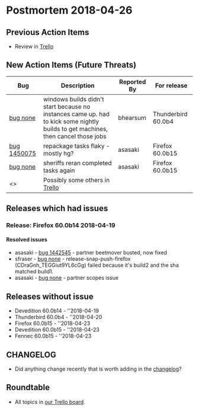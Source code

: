 # Postmortem 2018-04-26

## Previous Action Items

* Review in [Trello](https://trello.com/b/aLnCtUjm/releaseduty)

## New Action Items (Future Threats)

| Bug                                                           | Description                | Reported By         | For release |
| ------------------------------------------------------------- | -------------------------- | ------------------- | ----------- |
| [bug none](https://bugzil.la/none)  | windows builds didn't start because no instances came up. had to kick some nightly builds to get machines, then cancel those jobs | bhearsum  | Thunderbird 60.0b4 |
| [bug 1450075](https://bugzil.la/1450075)  | repackage tasks flaky - mostly hg? | asasaki  | Firefox 60.0b15 |
| [bug none](https://bugzil.la/none)  | sheriffs reran completed tasks again | asasaki  | Firefox 60.0b15 |
| <> | Possibly some others in [Trello](https://trello.com/b/aLnCtUjm/releaseduty) | | | | |

## Releases which had issues

### Release: Firefox 60.0b14 2018-04-19

#### Resolved issues
- asasaki - [bug 1442545](https://bugzil.la/1442545) - partner beetmover busted, now fixed
- sfraser - [bug none](https://bugzil.la/none) - release-snap-push-firefox (CDraGnh_TEGGiut9YL6cGg) failed because it's build2 and the sha matched build1. 
- asasaki - [bug none](https://bugzil.la/none) - partner scopes issue

## Releases without issue

* Devedition 60.0b14 - ''2018-04-19
* Thunderbird 60.0b4 - ''2018-04-20
* Firefox 60.0b15 - ''2018-04-23
* Devedition 60.0b15 - ''2018-04-23
* Fennec 60.0b15 - ''2018-04-23

## CHANGELOG
- Did anything change recently that is worth adding in the [changelog](https://github.com/mozilla-releng/releasewarrior-2.0/blob/master/docs/CHANGELOG.md)?

## Roundtable
- All topics in [our Trello board](https://trello.com/b/aLnCtUjm/releaseduty).
